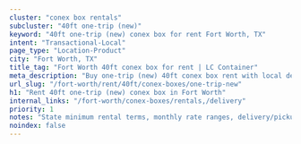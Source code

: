 ```yaml
---
cluster: "conex box rentals"
subcluster: "40ft one-trip (new)"
keyword: "40ft one-trip (new) conex box for rent Fort Worth, TX"
intent: "Transactional-Local"
page_type: "Location-Product"
city: "Fort Worth, TX"
title_tag: "Fort Worth 40ft conex box for rent | LC Container"
meta_description: "Buy one-trip (new) 40ft conex box rent with local delivery in Fort Worth, TX. LC Container — local Since 2003. Request a fast quote today."
url_slug: "/fort-worth/rent/40ft/conex-boxes/one-trip-new"
h1: "Rent 40ft one-trip (new) conex box in Fort Worth"
internal_links: "/fort-worth/conex-boxes/rentals,/delivery"
priority: 1
notes: "State minimum rental terms, monthly rate ranges, delivery/pickup fees, service area."
noindex: false
---
```


<!-- TODO: Add unique city/inventory copy, images, and internal links here. -->
